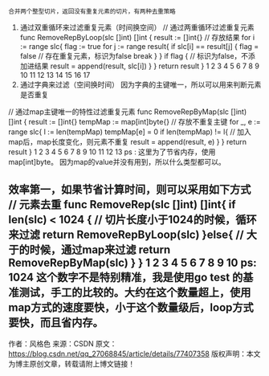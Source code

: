     合并两个整型切片，返回没有重复元素的切片，有两种去重策略
1. 通过双重循环来过滤重复元素（时间换空间）
// 通过两重循环过滤重复元素
func RemoveRepByLoop(slc []int) []int {
    result := []int{}  // 存放结果
    for i := range slc{
        flag := true
        for j := range result{
            if slc[i] == result[j] {
                flag = false  // 存在重复元素，标识为false
                break
            }
        }
        if flag {  // 标识为false，不添加进结果
            result = append(result, slc[i])
        }
    }
    return result
}
1
2
3
4
5
6
7
8
9
10
11
12
13
14
15
16
17
2. 通过字典来过滤（空间换时间）
因为字典的主键唯一，所以可以用来判断元素是否重复

// 通过map主键唯一的特性过滤重复元素
func RemoveRepByMap(slc []int) []int {
    result := []int{}
    tempMap := map[int]byte{}  // 存放不重复主键
    for _, e := range slc{
        l := len(tempMap)
        tempMap[e] = 0
        if len(tempMap) != l{  // 加入map后，map长度变化，则元素不重复
            result = append(result, e)
        }
    }
    return result
}
1
2
3
4
5
6
7
8
9
10
11
12
13
ps : 这里为了节省内存，使用map[int]byte。 因为map的value并没有用到，所以什么类型都可以。

效率第一，如果节省计算时间，则可以采用如下方式
// 元素去重
func RemoveRep(slc []int) []int{
    if len(slc) < 1024 {
        // 切片长度小于1024的时候，循环来过滤
        return RemoveRepByLoop(slc)
    }else{
        // 大于的时候，通过map来过滤
        return RemoveRepByMap(slc)
    }
}
1
2
3
4
5
6
7
8
9
10
ps: 1024 这个数字不是特别精准，我是使用go test 的基准测试，手工的比较的。大约在这个数量超上，使用map方式的速度要快，小于这个数量级后，loop方式要快，而且省内存。
--------------------- 
作者：风格色 
来源：CSDN 
原文：https://blog.csdn.net/qq_27068845/article/details/77407358 
版权声明：本文为博主原创文章，转载请附上博文链接！